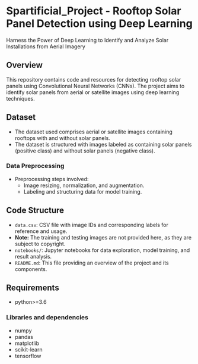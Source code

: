 # Spartificial_Project - Rooftop Solar Panel Detection using Deep Learning

Harness the Power of Deep Learning to Identify and Analyze Solar Installations from Aerial Imagery

## Overview

This repository contains code and resources for detecting rooftop solar panels using Convolutional Neural Networks (CNNs). The project aims to identify solar panels from aerial or satellite images using deep learning techniques.

## Dataset

- The dataset used comprises aerial or satellite images containing rooftops with and without solar panels.
- The dataset is structured with images labeled as containing solar panels (positive class) and without solar panels (negative class).

### Data Preprocessing

- Preprocessing steps involved:
  - Image resizing, normalization, and augmentation.
  - Labeling and structuring data for model training.

## Code Structure

- `data.csv`: CSV file with image IDs and corresponding labels for reference and usage.
- **Note:** The training and testing images are not provided here, as they are subject to copyright. 
- `notebooks/`: Jupyter notebooks for data exploration, model training, and result analysis.
- `README.md`: This file providing an overview of the project and its components.

## Requirements

- python>=3.6
 
### Libraries and dependencies
- numpy
- pandas
- matplotlib
- scikit-learn
- tensorflow
